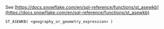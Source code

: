 See [https://docs.snowflake.com/en/sql-reference/functions/st_asewkb](https://docs.snowflake.com/en/sql-reference/functions/st_asewkb)
```
ST_ASEWKB( <geography_or_geometry_expression> )
```

